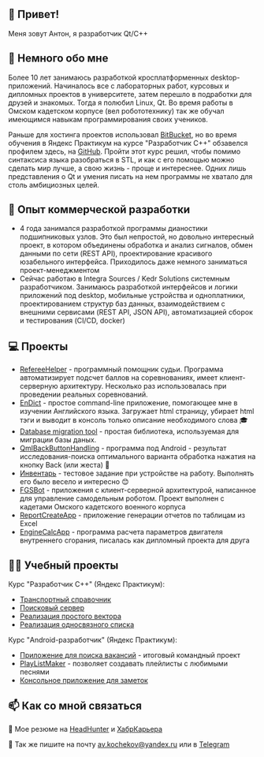## 👋 Привет!
Меня зовут Антон, я разработчик Qt/C++

## 👀 Немного обо мне
Более 10 лет занимаюсь разработкой кросплатформенных desktop-приложений. Начиналось все с лабораторных работ, курсовых и дипломных проектов в университете, затем перешло в подработки для друзей и знакомых. Тогда я полюбил Linux, Qt. Во время работы в Омском кадетском корпусе (вел робототехнику) так же обучал имеющимся навыкам программирования своих учеников. 

Раньше для хостинга проектов использовал [BitBucket](https://bitbucket.org/avkochekov/), но во время обучения в Яндекс Практикум на курсе "Разработчик C++" обзавелся профилем здесь, на [GitHub](https://github.com/avkochekov). Пройти этот курс решил, чтобы помимо синтаксиса языка разобраться в STL, и как с его помощью можно сделать мир лучше, а свою жизнь - проще и интереснее. Одних лишь представления о Qt и умения писать на нем программы не хватало для столь амбициозных целей.

## :necktie: Опыт коммерческой разработки
* 4 года занимался разработкой программы дианостики подшипниковых узлов. Это был непростой, но довольно интересный проект, в котором объединены обработка и анализ сигналов, обмен данными по сети (REST API), проектирование красивого юзабельного интерфейса. Приходилось даже немного заниматься проект-менеджментом
* Сейчас работаю в Integra Sources / Kedr Solutions системным разработчиком. Занимаюсь разработкой интерфейсов и логики приложений под desktop, мобильные устройства и одноплатники, проектированием структур баз данных, взаимодействием с внешними сервисами (REST API, JSON API), автоматизацией сборок и тестирования (CI/CD, docker)

## :computer: Проекты 
* [RefereeHelper](https://github.com/avkochekov/RefereeHelper) - программный помощник судьи. Программа автоматизирует подсчет баллов на соревнованиях, имеет клиент-серверную архитектуру. Несколько раз использовалась при проведении реальных соревнований.
* [EnDict](https://github.com/avkochekov/EnDict) - простое command-line приложение, помогающее мне в изучении Английского языка. Загружает html страницу, убирает html тэги и выводит в консоль только описание необходимого слова :mortar_board:
* [Database migration tool](https://github.com/avkochekov/DbMigrationTool) - простая библиотека, используемая для миграции базы даных.
* [QmlBackButtonHandling](https://github.com/avkochekov/QmlBackButtonHandling) - программа под Android - результат исследования-поиска оптимального варианта обработка нажатия на кнопку Back (или жеста) :iphone:
* [Инвентарь](https://github.com/avkochekov/Invntory) - тестовое задание при устройстве на работу. Выполнять его было весело и интересно :blush:
* [FGSBot](https://github.com/avkochekov/FGSBot) - приложения с клиент-серверной архитектурой, написанное для управление самодельным роботом. Проект выполнен с кадетами Омского кадетского военного корпуса
* [ReportCreateApp](https://github.com/avkochekov/DanfossReportCreateApp) - приложение генерации отчетов по таблицам из Excel
* [EngineCalcApp](https://github.com/avkochekov/EngineCalcApp) - программа расчета параметров двигателя внутреннего сгорания, писалась как дипломный проекта для друга

## :student: Учебный проекты
Курс "Разработчик С++" (Яндекс Практикум):
* [Транспортный справочник](https://github.com/avkochekov/cpp-transport-catalogue)
* [Поисковый сервер](https://github.com/avkochekov/cpp-search-server)
* [Реализация простого вектора](https://github.com/avkochekov/cpp-simple-vector)
* [Реализация односвязного списка](https://github.com/avkochekov/cpp-single-linked-list)

Курс "Android-разработчик" (Яндекс Практикум):
* [Приложение для поиска вакансий](https://github.com/avkochekov/practicum-android-diploma) - итоговый командный проект
* [PlayListMaker](https://github.com/avkochekov/PlaylistMaker) - позволяет создавать плейлисты с любимыми песнями
* [Консольное приложение для заметок](https://github.com/avkochekov/Kotlin-NoteStorage)

## 📫 Как со мной связаться
:small_orange_diamond: Мое резюме на [HeadHunter](https://omsk.hh.ru/resume/11bbeee3ff0256ee390039ed1f61756d384c44) и [ХабрКарьера](https://career.habr.com/avkochekov)

:small_orange_diamond: Так же пишите на почту [av.kochekov@yandex.ru](mailto:av.kochekov@yandex.ru) или в [Telegram](https://t.me/tony55k)

<!---
avkochekov/avkochekov is a ✨ special ✨ repository because its `README.md` (this file) appears on your GitHub profile.
You can click the Preview link to take a look at your changes.
--->
